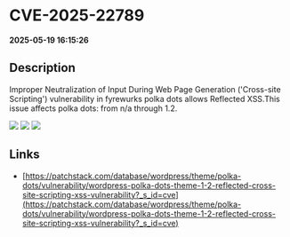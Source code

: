 # CVE-2025-22789

**2025-05-19 16:15:26**

## Description
Improper Neutralization of Input During Web Page Generation ('Cross-site Scripting') vulnerability in fyrewurks polka dots allows Reflected XSS.This issue affects polka dots: from n/a through 1.2.

![](https://img.shields.io/static/v1?label=Score&message=7.1&color=red)
![](https://img.shields.io/static/v1?label=Severity&message=HIGH&color=red)
![](https://img.shields.io/static/v1?label=CWE&message=XSS&color=green)

## Links
- [https://patchstack.com/database/wordpress/theme/polka-dots/vulnerability/wordpress-polka-dots-theme-1-2-reflected-cross-site-scripting-xss-vulnerability?_s_id=cve](https://patchstack.com/database/wordpress/theme/polka-dots/vulnerability/wordpress-polka-dots-theme-1-2-reflected-cross-site-scripting-xss-vulnerability?_s_id=cve)
